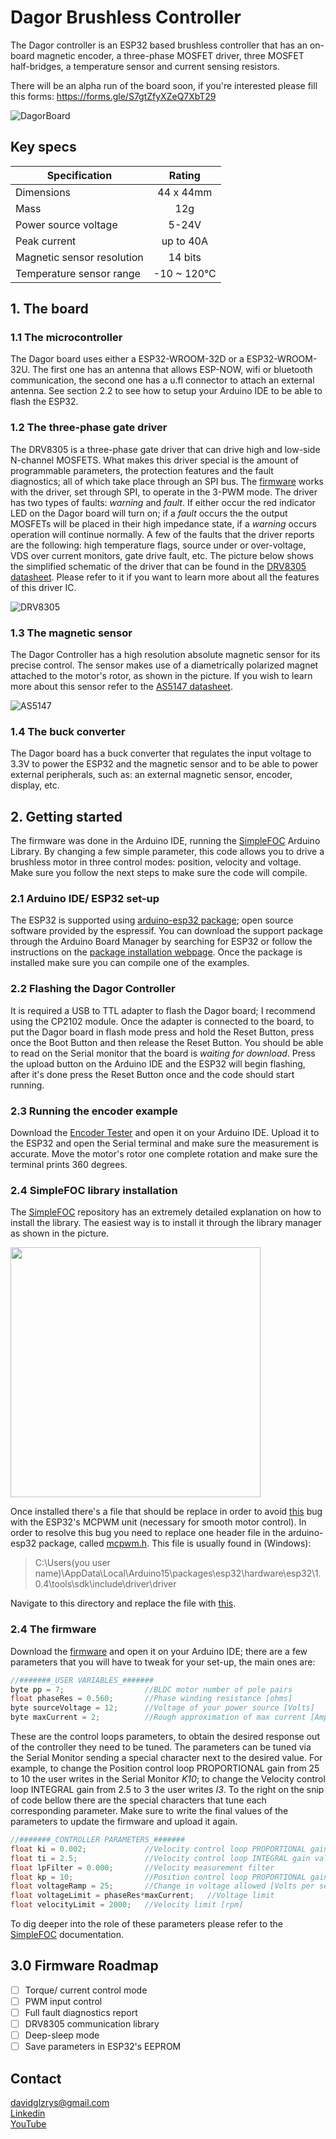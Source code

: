 ﻿# Dagor Brushless Controller
The Dagor controller is an ESP32 based brushless controller that has an on-board magnetic encoder, a three-phase MOSFET driver, three MOSFET half-bridges, a temperature sensor and current sensing resistors.

There will be an alpha run of the board soon, if you're interested please fill this forms: https://forms.gle/S7gtZfyXZeQ7XbT29

![DagorBoard](Images/DagorAlpha2.4.png)

## Key specs
| Specification    | Rating          |
| ------------- |:-------------:|
| Dimensions      | 44 x 44mm |
| Mass    | 12g |
| Power source voltage      | 5-24V |
| Peak current   | up to 40A |
| Magnetic sensor resolution | 14 bits |
| Temperature sensor range | -10 ~ 120°C |

## 1. The board

### 1.1 The microcontroller
The Dagor board uses either a ESP32-WROOM-32D or a ESP32-WROOM-32U. The first one has an antenna that allows ESP-NOW, wifi or bluetooth communication, the second one has a u.fl connector to attach an external antenna. See section 2.2 to see how to setup your Arduino IDE to be able to flash the ESP32.

### 1.2 The three-phase gate driver
The DRV8305 is a three-phase gate driver that can drive high and low-side N-channel MOSFETS. What makes this driver special is the amount of programmable parameters, the protection features and the fault diagnostics; all of which take place through an SPI bus.
The [firmware](Firmware/D021F022/D021F022.ino) works with the driver, set through SPI, to operate in the 3-PWM mode.
The driver has two types of faults: *warning* and *fault*. If either occur the red indicator LED on the Dagor board will turn on; if a *fault* occurs the the output MOSFETs will be placed in their high impedance state, if a *warning* occurs operation will continue normally.
A few of the faults that the driver reports are the following: high temperature flags, source under or over-voltage, VDS over current monitors, gate drive fault, etc.
The picture below shows the simplified schematic of the driver that can be found in the [DRV8305 datasheet](https://www.ti.com/lit/ds/symlink/drv8305.pdf?ts=1593641896221&ref_url=https%253A%252F%252Fwww.google.com%252F). Please refer to it if you want to learn more about all the features of this driver IC.

![DRV8305](Images/DRV8305Schematic.PNG)

### 1.3 The magnetic sensor
The Dagor Controller has a high resolution absolute magnetic sensor for its precise control. The sensor makes use of a diametrically polarized magnet attached to the motor's rotor, as shown in the picture. If you wish to learn more about this sensor refer to the [AS5147 datasheet](https://ams.com/documents/20143/36005/AS5147_DS000307_2-00.pdf).

![AS5147](Images/Magnet.PNG)

### 1.4 The buck converter
The Dagor board has a buck converter that regulates the input voltage to 3.3V to power the ESP32 and the magnetic sensor and to be able to power external peripherals, such as: an external magnetic sensor, encoder, display, etc.

## 2. Getting started
The firmware was done in the Arduino IDE, running the [SimpleFOC](https://simplefoc.com) Arduino Library. By changing a few simple parameter, this code allows you to drive a brushless motor in three control modes: position, velocity and voltage. Make sure you follow the next steps to make sure the code will compile.

### 2.1 Arduino IDE/ ESP32 set-up
The ESP32 is supported using [arduino-esp32 package](https://github.com/espressif/arduino-esp32); open source software provided by the espressif. You can download the support package through the Arduino Board Manager by searching for ESP32 or follow the instructions on the [package installation webpage](https://github.com/espressif/arduino-esp32#installation-instructions). Once the package is installed make sure you can compile one of the examples.

### 2.2 Flashing the Dagor Controller
It is required a USB to TTL adapter to flash the Dagor board; I recommend using the CP2102 module. Once the adapter is connected to the board, to put the Dagor board in flash mode press and hold the Reset Button, press once the Boot Button and then release the Reset Button. You should be able to read on the Serial monitor that the board is *waiting for download*. Press the upload button on the Arduino IDE and the ESP32 will begin flashing, after it's done press the Reset Button once and the code should start running.

### 2.3 Running the encoder example
Download the [Encoder Tester](JC01F05/JC01F05.ino) and open it on your Arduino IDE. Upload it to the ESP32 and open the Serial terminal and make sure the measurement is accurate. Move the motor's rotor one complete rotation and make sure the terminal prints 360 degrees.

### 2.4 SimpleFOC library installation
The [SimpleFOC](https://github.com/simplefoc) repository has an extremely detailed explanation on how to install the library. The easiest way is to install it through the library manager as shown in the picture.

<img src="Images/LibraryManager.PNG" width=400>

Once installed there's a file that should be replace in order to avoid [this](https://github.com/espressif/arduino-esp32/issues/3743) bug with the ESP32's MCPWM unit (necessary for smooth motor control). In order to resolve this bug you need to replace one header file in the arduino-esp32 package, called [mcpwm.h](Dependencies/mcpwm.h).
This file is usually found in (Windows):

>C:\Users\(you user name)\AppData\Local\Arduino15\packages\esp32\hardware\esp32\1.0.4\tools\sdk\include\driver\driver

Navigate to this directory and replace the file with [this](Dependencies/mcpwm.h).

### 2.4 The firmware
Download the [firmware](Firmware/D021F022/D021F022.ino) and open it on your Arduino IDE; there are a few parameters that you will have to tweak for your set-up, the main ones are:
```c++
//#######_USER VARIABLES_#######
byte pp = 7;                  //BLDC motor number of pole pairs
float phaseRes = 0.560;       //Phase winding resistance [ohms]
byte sourceVoltage = 12;      //Voltage of your power source [Volts]
byte maxCurrent = 2;          //Rough approximation of max current [Amps]
```

These are the control loops parameters, to obtain the desired response out of the controller they need to be tuned. The parameters can be tuned via the Serial Monitor sending a special character next to the desired value. For example, to change the Position control loop PROPORTIONAL gain from 25 to 10 the user writes in the Serial Monitor *K10*; to change the Velocity control loop INTEGRAL gain from 2.5 to 3 the user writes *I3*. To the right on the snip of code bellow there are the special characters that tune each corresponding parameter. Make sure to write the final values of the parameters to update the firmware and upload it again.
```c++
//#######_CONTROLLER PARAMETERS_#######
float ki = 0.002;             //Velocity control loop PROPORTIONAL gain value   - P_
float ti = 2.5;               //Velocity control loop INTEGRAL gain value       - I_
float lpFilter = 0.000;       //Velocity measurement filter                     - F_
float kp = 10;                //Position control loop PROPORTIONAL gain value   - K_
float voltageRamp = 25;       //Change in voltage allowed [Volts per sec]       - R_
float voltageLimit = phaseRes*maxCurrent;   //Voltage limit                     - L_
float velocityLimit = 2000;   //Velocity limit [rpm]                            - V_
```

To dig deeper into the role of these parameters please refer to the [SimpleFOC](https://docs.simplefoc.com/motion_control) documentation.

## 3.0 Firmware Roadmap
- [ ] Torque/ current control mode
- [ ] PWM input control
- [ ] Full fault diagnostics report
- [ ] DRV8305 communication library
- [ ] Deep-sleep mode
- [ ] Save parameters in ESP32's EEPROM

## Contact
davidglzrys@gmail.com  
[Linkedin](https://www.linkedin.com/in/david-g-reyes/)  
[YouTube](https://www.youtube.com/channel/UC4gsPZan2T4v5LpJ5J_t7sQ/featured)
